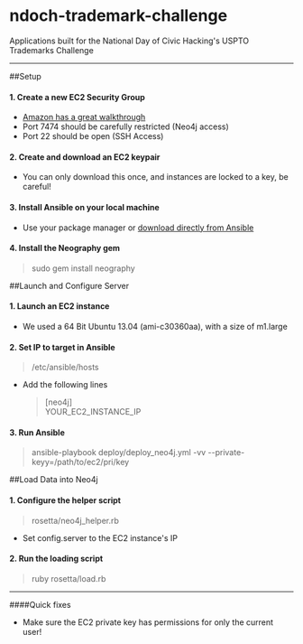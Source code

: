 ndoch-trademark-challenge
=========================

Applications built for the National Day of Civic Hacking's USPTO Trademarks Challenge


---
##Setup

#### 1. Create a new EC2 Security Group

- [Amazon has a great walkthrough][1]
- Port 7474 should be carefully restricted (Neo4j access)
- Port 22 should be open (SSH Access)

#### 2. Create and download an EC2 keypair
	
- You can only download this once, and instances are locked to a key, be careful!

#### 3. Install Ansible on your local machine

- Use your package manager or [download directly from Ansible][2]

#### 4. Install the Neography gem

> sudo gem install neography

##Launch and Configure Server

#### 1. Launch an EC2 instance

- We used a 64 Bit Ubuntu 13.04 (ami-c30360aa), with a size of m1.large

#### 2. Set IP to target in Ansible

>/etc/ansible/hosts
 
- Add the following lines

    >[neo4j]               
    >YOUR_EC2_INSTANCE_IP

#### 3. Run Ansible
	
>ansible-playbook deploy/deploy_neo4j.yml -vv --private-keyy=/path/to/ec2/pri/key

##Load Data into Neo4j
#### 1. Configure the helper script
	
>rosetta/neo4j_helper.rb
	
- Set config.server to the EC2 instance's IP 

#### 2. Run the loading script
	
>ruby rosetta/load.rb

---

####Quick fixes
- Make sure the EC2 private key has permissions for only the current user!

[1]: http://docs.aws.amazon.com/gettingstarted/latest/wah/getting-started-security-group.html
[2]: http://ansible.cc/

